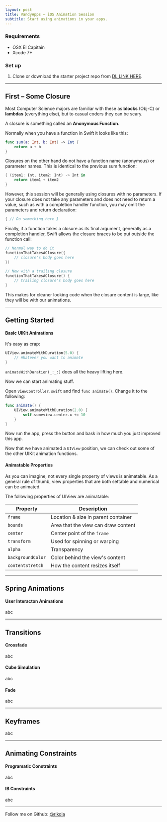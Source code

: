 ```yaml
---
layout: post
title: VandyApps – iOS Animation Session
subtitle: Start using animations in your apps.
---
```


### Requirements
* OSX El Capitain
* Xcode 7+

### Set up

1. Clone or download the starter project repo from [DL LINK HERE](example.com).  

---

## First – Some Closure
  
Most Computer Science majors are familiar with these as __blocks__ (Obj-C) or __lambdas__ (everything else), but to casual coders they can be scary.  

A closure is something called an **Anonymous Function**.

Normally when you have a function in Swift it looks like this:

``` swift
func sum(a: Int, b: Int) -> Int {  
	return a + b
}
```
Closures on the other hand do not have a function name (anonymous) or parameter names. This is identical to the previous sum function:  

``` swift  
{ (item1: Int, item2: Int) -> Int in  
	return item1 + item2 
}  
```

However, this session will be generally using closures with no parameters. If your closure does not take any parameters and does not need to return a value, such as with a completion handler function, you may omit the parameters and return declaration:

``` swift  
{ // Do something here }
```

Finally, if a function takes a closure as its final argument, generally as a completion handler, Swift allows the closure braces to be put outside the function call:  

``` swift
// Normal way to do it
functionThatTakesAClosure({
    // closure's body goes here
})
 
// Now with a trailing closure
functionThatTakesAClosure() {
    // trailing closure's body goes here
}
```

This makes for cleaner looking code when the closure content is large, like they will be with our animations.  


---  

## Getting Started

#### Basic UIKit Animations

It's easy as crap:

``` swift
UIView.animateWithDuration(5.0) {
	// Whatever you want to animate
}
```

`animateWithDuration(_:_:)` does all the heavy lifting here.

Now we can start animating stuff.

Open `ViewController.swift` and find `func animate()`. Change it to the following:

``` swift
func animate() {
	UIView.animateWithDuration(2.0) {
		self.someview.center.x += 10
	}
}
```

Now run the app, press the button and bask in how much you just improved this app.

Now that we have animated a `UIView` position, we can check out some of the other UIKit animation functions.




#### Animatable Properties

As you can imagine, not every single property of views is animatable. As a general rule of thumb, view properties that are both settable and numerical can be animated.  

The following properties of UIView are animatable:

Property          | Description
----------------- | -----------
`frame`           | Location & size in parent container
`bounds`          | Area that the view can draw content
`center`          | Center point of the `frame`
`transform`       | Used for spinning or warping
`alpha`           | Transparency
`backgroundColor` | Color behind the view's content
`contentStretch`  | How the content resizes itself


--- 

## Spring Animations

#### User Interacton Animations

abc

---

## Transitions

#### Crossfade

abc

#### Cube Simulation

abc

#### Fade

abc

---

## Keyframes

abc


---

## Animating Constraints

#### Programatic Constraints

abc

#### IB Constraints

abc



---

Follow me on Github: [@rikola](https://github.com/rikola)  





